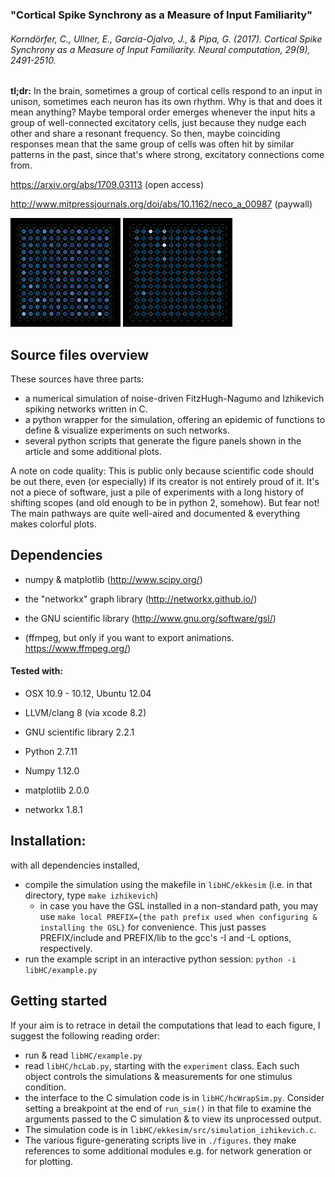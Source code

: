 ### "Cortical Spike Synchrony as a Measure of Input Familiarity"
###### Korndörfer, C., Ullner, E., García-Ojalvo, J., & Pipa, G. (2017). Cortical Spike Synchrony as a Measure of Input Familiarity. Neural computation, 29(9), 2491-2510.

**tl;dr:** In the brain, sometimes a group of cortical cells respond to an input in unison, sometimes each neuron has its own rhythm. Why is that and does it mean anything? Maybe temporal order emerges whenever the input hits a group of well-connected excitatory cells, just because they nudge each other and share a resonant frequency. So then, maybe coinciding responses mean that the same group of cells was often hit by similar patterns in the past, since that's where strong, excitatory connections come from.

https://arxiv.org/abs/1709.03113  (open access)

http://www.mitpressjournals.org/doi/abs/10.1162/neco_a_00987  (paywall)


![animation of an unconnected grid network resonating under random input](https://raw.githubusercontent.com/cknd/synchrony/master/gnet_0.gif)
![animation of a moderately connected grid network resonating under random input](https://raw.githubusercontent.com/cknd/synchrony/master/gnet_5.gif)

## Source files overview

These sources have three parts:

- a numerical simulation of noise-driven FitzHugh-Nagumo and Izhikevich spiking networks written in C.
- a python wrapper for the simulation, offering an epidemic of functions to define & visualize experiments on such networks.
- several python scripts that generate the figure panels shown in the article and some additional plots.

A note on code quality:
This is public only because scientific code should be out there, even (or especially) if its creator is not entirely proud of it. It's not a piece of software, just a pile of experiments with a long history of shifting scopes (and old enough to be in python 2, somehow). But fear not! The main pathways are quite well-aired and documented & everything makes colorful plots.


## Dependencies
- numpy & matplotlib (http://www.scipy.org/)
- the "networkx" graph library (http://networkx.github.io/)

- the GNU scientific library (http://www.gnu.org/software/gsl/)

- (ffmpeg, but only if you want to export animations. https://www.ffmpeg.org/)


#### Tested with:
- OSX 10.9 - 10.12, Ubuntu 12.04
- LLVM/clang 8 (via xcode 8.2)
- GNU scientific library 2.2.1

- Python 2.7.11
- Numpy  1.12.0
- matplotlib  2.0.0
- networkx  1.8.1

## Installation:
with all dependencies installed,

- compile the simulation using the makefile in `libHC/ekkesim` (i.e. in that directory, type `make izhikevich`)
    - in case you have the GSL installed in a non-standard path, you may use `make local PREFIX={the path prefix used when configuring & installing the GSL}` for convenience. This just passes PREFIX/include and PREFIX/lib to the gcc's -I and -L options, respectively.
- run the example script in an interactive python session: `python -i libHC/example.py`


## Getting started
If your aim is to retrace in detail the computations that lead to each figure, I suggest the following reading order:

- run & read `libHC/example.py`
- read `libHC/hcLab.py`, starting with the `experiment` class. Each such object controls the simulations & measurements for one stimulus condition.
- the interface to the C simulation code is in `libHC/hcWrapSim.py`. Consider setting a breakpoint at the end of `run_sim()` in that file to examine the arguments passed to the C simulation & to view its unprocessed output.
- The simulation code is in `libHC/ekkesim/src/simulation_izhikevich.c`.
- The various figure-generating scripts live in `./figures`. they make references to some additional modules e.g. for network generation or for plotting.
